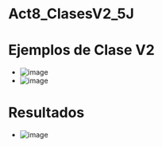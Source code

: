 # Act8_ClasesV2_5J
# Ejemplos de Clase V2
- ![image](https://github.com/user-attachments/assets/c1361ae1-3e6d-4ce8-bfdc-5afd3f68dc31)
- ![image](https://github.com/user-attachments/assets/2ea0f66b-5924-4437-b87e-548c7fd3482b)
# Resultados
- ![image](https://github.com/user-attachments/assets/1fcdc371-20bf-4ebd-bc12-e9250cc6035b)
